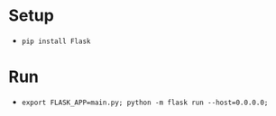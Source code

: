 Setup
=====
- `pip install Flask`


Run
===
- `export FLASK_APP=main.py; python -m flask run --host=0.0.0.0;`
